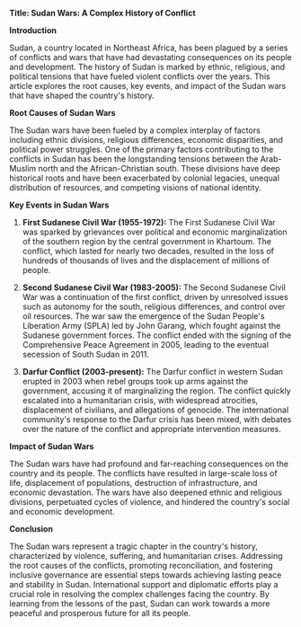 **Title: Sudan Wars: A Complex History of Conflict**

**Introduction**

Sudan, a country located in Northeast Africa, has been plagued by a series of conflicts and wars that have had devastating consequences on its people and development. The history of Sudan is marked by ethnic, religious, and political tensions that have fueled violent conflicts over the years. This article explores the root causes, key events, and impact of the Sudan wars that have shaped the country's history.

**Root Causes of Sudan Wars**

The Sudan wars have been fueled by a complex interplay of factors including ethnic divisions, religious differences, economic disparities, and political power struggles. One of the primary factors contributing to the conflicts in Sudan has been the longstanding tensions between the Arab-Muslim north and the African-Christian south. These divisions have deep historical roots and have been exacerbated by colonial legacies, unequal distribution of resources, and competing visions of national identity.

**Key Events in Sudan Wars**

1. **First Sudanese Civil War (1955-1972):** The First Sudanese Civil War was sparked by grievances over political and economic marginalization of the southern region by the central government in Khartoum. The conflict, which lasted for nearly two decades, resulted in the loss of hundreds of thousands of lives and the displacement of millions of people.

2. **Second Sudanese Civil War (1983-2005):** The Second Sudanese Civil War was a continuation of the first conflict, driven by unresolved issues such as autonomy for the south, religious differences, and control over oil resources. The war saw the emergence of the Sudan People's Liberation Army (SPLA) led by John Garang, which fought against the Sudanese government forces. The conflict ended with the signing of the Comprehensive Peace Agreement in 2005, leading to the eventual secession of South Sudan in 2011.

3. **Darfur Conflict (2003-present):** The Darfur conflict in western Sudan erupted in 2003 when rebel groups took up arms against the government, accusing it of marginalizing the region. The conflict quickly escalated into a humanitarian crisis, with widespread atrocities, displacement of civilians, and allegations of genocide. The international community's response to the Darfur crisis has been mixed, with debates over the nature of the conflict and appropriate intervention measures.

**Impact of Sudan Wars**

The Sudan wars have had profound and far-reaching consequences on the country and its people. The conflicts have resulted in large-scale loss of life, displacement of populations, destruction of infrastructure, and economic devastation. The wars have also deepened ethnic and religious divisions, perpetuated cycles of violence, and hindered the country's social and economic development.

**Conclusion**

The Sudan wars represent a tragic chapter in the country's history, characterized by violence, suffering, and humanitarian crises. Addressing the root causes of the conflicts, promoting reconciliation, and fostering inclusive governance are essential steps towards achieving lasting peace and stability in Sudan. International support and diplomatic efforts play a crucial role in resolving the complex challenges facing the country. By learning from the lessons of the past, Sudan can work towards a more peaceful and prosperous future for all its people.